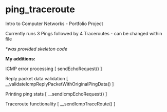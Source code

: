 # ping_traceroute
Intro to Computer Networks - Portfolio Project

Currently runs 3 Pings followed by 4 Traceroutes - can be changed within file

_*was provided skeleton code_

**My additions:**

  ICMP error processing [ sendEchoRequest() ]
  
  Reply packet data validation [ __validateIcmpReplyPacketWithOriginalPingData() ]
  
  Printing ping stats [ __sendIcmpEchoRequest() ]
  
  Traceroute functionality [ __sendIcmpTraceRoute() ]
